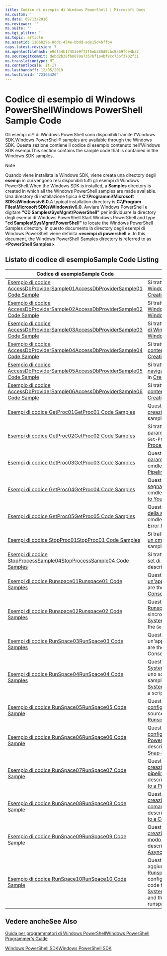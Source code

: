 ```yaml
---
title: Codice di esempio di Windows PowerShell | Microsoft Docs
ms.custom: ''
ms.date: 09/13/2016
ms.reviewer: ''
ms.suite: ''
ms.tgt_pltfrm: ''
ms.topic: article
ms.assetid: 1106829a-8ddc-454e-bbdd-ade15d4bffb4
caps.latest.revision: 7
ms.openlocfilehash: e9df44b17453e9f73f6eb388d9cbc8a69fce4ba2
ms.sourcegitcommit: debd2b38fb8070a7357bf1a4bf9cc736f3702f31
ms.translationtype: MT
ms.contentlocale: it-IT
ms.lasthandoff: 12/05/2019
ms.locfileid: "72366420"
---
```

# <a name="windows-powershell-sample-code"></a><span data-ttu-id="a8b43-102">Codice di esempio di Windows PowerShell</span><span class="sxs-lookup"><span data-stu-id="a8b43-102">Windows PowerShell Sample Code</span></span>

<span data-ttu-id="a8b43-103">Gli esempi di® di Windows PowerShell sono disponibili tramite l'Windows SDK.</span><span class="sxs-lookup"><span data-stu-id="a8b43-103">Windows PowerShell® samples are available through the Windows SDK.</span></span> <span data-ttu-id="a8b43-104">Questa sezione contiene il codice di esempio contenuto nell'Windows SDK esempi.</span><span class="sxs-lookup"><span data-stu-id="a8b43-104">This section contains the sample code that is contained in the Windows SDK samples.</span></span>

> [!NOTE]
> <span data-ttu-id="a8b43-105">Quando viene installata la Windows SDK, viene creata una directory degli **esempi** in cui vengono resi disponibili tutti gli esempi di Windows PowerShell.</span><span class="sxs-lookup"><span data-stu-id="a8b43-105">When the Windows SDK is installed, a **Samples** directory is created in which all the Windows PowerShell samples are made available.</span></span> <span data-ttu-id="a8b43-106">Una directory di installazione tipica è **C:\Programmi\Microsoft SDKs\Windows\v6.0**.</span><span class="sxs-lookup"><span data-stu-id="a8b43-106">A typical installation directory is **C:\Program Files\Microsoft SDKs\Windows\v6.0**.</span></span>
> <span data-ttu-id="a8b43-107">Avviare Windows PowerShell e digitare **"CD Samples\SysMgmt\PowerShell"** per individuare la directory degli esempi di Windows PowerShell.</span><span class="sxs-lookup"><span data-stu-id="a8b43-107">Start Windows PowerShell and type **"cd Samples\SysMgmt\PowerShell"** to locate the Windows PowerShell Samples directory.</span></span> <span data-ttu-id="a8b43-108">In questo documento la directory degli esempi di Windows PowerShell viene definita **\<esempi di powershell >** .</span><span class="sxs-lookup"><span data-stu-id="a8b43-108">In this document, the Windows PowerShell Samples directory is referred to as **\<PowerShell Samples>**.</span></span>

## <a name="sample-code-listing"></a><span data-ttu-id="a8b43-109">Listato di codice di esempio</span><span class="sxs-lookup"><span data-stu-id="a8b43-109">Sample Code Listing</span></span>

|<span data-ttu-id="a8b43-110">Codice di esempio</span><span class="sxs-lookup"><span data-stu-id="a8b43-110">Sample Code</span></span>|<span data-ttu-id="a8b43-111">Description</span><span class="sxs-lookup"><span data-stu-id="a8b43-111">Description</span></span>|
|-----------------|-----------------|
|[<span data-ttu-id="a8b43-112">Esempio di codice AccessDbProviderSample01</span><span class="sxs-lookup"><span data-stu-id="a8b43-112">AccessDbProviderSample01 Code Sample</span></span>](./accessdbprovidersample01-code-sample.md)|<span data-ttu-id="a8b43-113">Si tratta del provider descritto in [creazione di un provider di Windows PowerShell di base](./creating-a-basic-windows-powershell-provider.md).</span><span class="sxs-lookup"><span data-stu-id="a8b43-113">This is the provider described in [Creating a Basic Windows PowerShell Provider](./creating-a-basic-windows-powershell-provider.md).</span></span>|
|[<span data-ttu-id="a8b43-114">Esempio di codice AccessDbProviderSample02</span><span class="sxs-lookup"><span data-stu-id="a8b43-114">AccessDbProviderSample02 Code Sample</span></span>](./accessdbprovidersample02-code-sample.md)|<span data-ttu-id="a8b43-115">Si tratta del provider descritto in [creazione di un provider di unità di Windows PowerShell](./creating-a-windows-powershell-drive-provider.md).</span><span class="sxs-lookup"><span data-stu-id="a8b43-115">This is the provider described in [Creating a Windows PowerShell Drive Provider](./creating-a-windows-powershell-drive-provider.md).</span></span>|
|[<span data-ttu-id="a8b43-116">Esempio di codice AccessDbProviderSample03</span><span class="sxs-lookup"><span data-stu-id="a8b43-116">AccessDbProviderSample03 Code Sample</span></span>](./accessdbprovidersample03-code-sample.md)|<span data-ttu-id="a8b43-117">Si tratta del provider descritto in [creazione di un provider di elementi di Windows PowerShell](./creating-a-windows-powershell-item-provider.md).</span><span class="sxs-lookup"><span data-stu-id="a8b43-117">This is the provider described in [Creating a Windows PowerShell Item Provider](./creating-a-windows-powershell-item-provider.md).</span></span>|
|[<span data-ttu-id="a8b43-118">Esempio di codice AccessDbProviderSample04</span><span class="sxs-lookup"><span data-stu-id="a8b43-118">AccessDbProviderSample04 Code Sample</span></span>](./accessdbprovidersample04-code-sample.md)|<span data-ttu-id="a8b43-119">Si tratta del provider descritto in [creazione di un provider di contenitori di Windows PowerShell](./creating-a-windows-powershell-container-provider.md).</span><span class="sxs-lookup"><span data-stu-id="a8b43-119">This is the provider described in [Creating a Windows PowerShell Container Provider](./creating-a-windows-powershell-container-provider.md).</span></span>|
|[<span data-ttu-id="a8b43-120">Esempio di codice AccessDbProviderSample05</span><span class="sxs-lookup"><span data-stu-id="a8b43-120">AccessDbProviderSample05 Code Sample</span></span>](./accessdbprovidersample05-code-sample.md)|<span data-ttu-id="a8b43-121">Si tratta del provider descritto in [creazione di un provider di navigazione di Windows PowerShell](./creating-a-windows-powershell-navigation-provider.md).</span><span class="sxs-lookup"><span data-stu-id="a8b43-121">This is the provider described in [Creating a Windows PowerShell Navigation Provider](./creating-a-windows-powershell-navigation-provider.md).</span></span>|
|[<span data-ttu-id="a8b43-122">Esempio di codice AccessDbProviderSample06</span><span class="sxs-lookup"><span data-stu-id="a8b43-122">AccessDbProviderSample06 Code Sample</span></span>](./accessdbprovidersample06-code-sample.md)|<span data-ttu-id="a8b43-123">Si tratta del provider descritto in [creazione di un provider di contenuti Windows PowerShell](./creating-a-windows-powershell-content-provider.md).</span><span class="sxs-lookup"><span data-stu-id="a8b43-123">This is the provider described in [Creating a Windows PowerShell Content Provider](./creating-a-windows-powershell-content-provider.md).</span></span>|
|[<span data-ttu-id="a8b43-124">Esempi di codice GetProc01</span><span class="sxs-lookup"><span data-stu-id="a8b43-124">GetProc01 Code Samples</span></span>](./getproc01-code-samples.md)|<span data-ttu-id="a8b43-125">Questo è l'esempio di base `Get-Process` cmdlet descritto in [creazione del primo cmdlet](../cmdlet/creating-a-cmdlet-without-parameters.md).</span><span class="sxs-lookup"><span data-stu-id="a8b43-125">This is the basic `Get-Process` cmdlet sample described in [Creating Your First Cmdlet](../cmdlet/creating-a-cmdlet-without-parameters.md).</span></span>|
|[<span data-ttu-id="a8b43-126">Esempi di codice GetProc02</span><span class="sxs-lookup"><span data-stu-id="a8b43-126">GetProc02 Code Samples</span></span>](./getproc02-code-samples.md)|<span data-ttu-id="a8b43-127">Si tratta dell'esempio `Get-Process` cmdlet descritto in [aggiunta di parametri che elaborano l'input della riga di comando](../cmdlet/adding-parameters-that-process-command-line-input.md).</span><span class="sxs-lookup"><span data-stu-id="a8b43-127">This is the `Get-Process` cmdlet sample described in [Adding Parameters that Process Command-Line Input](../cmdlet/adding-parameters-that-process-command-line-input.md).</span></span>|
|[<span data-ttu-id="a8b43-128">Esempi di codice GetProc03</span><span class="sxs-lookup"><span data-stu-id="a8b43-128">GetProc03 Code Samples</span></span>](./getproc03-code-samples.md)|<span data-ttu-id="a8b43-129">Questo è l'esempio di cmdlet `Get-Process` descritto in [aggiunta di parametri che elaborano l'input della pipeline](../cmdlet/adding-parameters-that-process-pipeline-input.md).</span><span class="sxs-lookup"><span data-stu-id="a8b43-129">This is the `Get-Process` cmdlet sample described in [Adding Parameters that Process Pipeline Input](../cmdlet/adding-parameters-that-process-pipeline-input.md).</span></span>|
|[<span data-ttu-id="a8b43-130">Esempi di codice GetProc04</span><span class="sxs-lookup"><span data-stu-id="a8b43-130">GetProc04 Code Samples</span></span>](./getproc04-code-samples.md)|<span data-ttu-id="a8b43-131">Questo è l'esempio di cmdlet `Get-Process` descritto in [aggiunta della segnalazione errori non fatale al cmdlet](../cmdlet/adding-non-terminating-error-reporting-to-your-cmdlet.md).</span><span class="sxs-lookup"><span data-stu-id="a8b43-131">This is the `Get-Process` cmdlet sample described in [Adding Nonterminating Error Reporting to Your Cmdlet](../cmdlet/adding-non-terminating-error-reporting-to-your-cmdlet.md).</span></span>|
|[<span data-ttu-id="a8b43-132">Esempi di codice GetProc05</span><span class="sxs-lookup"><span data-stu-id="a8b43-132">GetProc05 Code Samples</span></span>](./getproc05-code-samples.md)|<span data-ttu-id="a8b43-133">Questo cmdlet `Get-Process` è simile al cmdlet descritto in [aggiunta della segnalazione errori non fatale al cmdlet](../cmdlet/adding-non-terminating-error-reporting-to-your-cmdlet.md).</span><span class="sxs-lookup"><span data-stu-id="a8b43-133">This `Get-Process` cmdlet is similar to the cmdlet described in [Adding Nonterminating Error Reporting to Your Cmdlet](../cmdlet/adding-non-terminating-error-reporting-to-your-cmdlet.md).</span></span>|
|[<span data-ttu-id="a8b43-134">Esempi di codice StopProc01</span><span class="sxs-lookup"><span data-stu-id="a8b43-134">StopProc01 Code Samples</span></span>](./stopproc01-code-samples.md)|<span data-ttu-id="a8b43-135">Si tratta dell'esempio `Stop-Process` cmdlet descritto in [creazione di un cmdlet che modifica il sistema](../cmdlet/creating-a-cmdlet-that-modifies-the-system.md).</span><span class="sxs-lookup"><span data-stu-id="a8b43-135">This is the `Stop-Process` cmdlet sample described in [Creating a Cmdlet That Modifies the System](../cmdlet/creating-a-cmdlet-that-modifies-the-system.md).</span></span>|
|[<span data-ttu-id="a8b43-136">Esempi di codice StopProcessSample04</span><span class="sxs-lookup"><span data-stu-id="a8b43-136">StopProcessSample04 Code Samples</span></span>](./stopprocesssample04-code-samples.md)|<span data-ttu-id="a8b43-137">Si tratta dell'esempio `Stop-Process` cmdlet descritto in [aggiunta di set di parametri a un cmdlet](../cmdlet/adding-parameter-sets-to-a-cmdlet.md).</span><span class="sxs-lookup"><span data-stu-id="a8b43-137">This is the `Stop-Process` cmdlet sample described in [Adding Parameter Sets to a Cmdlet](../cmdlet/adding-parameter-sets-to-a-cmdlet.md).</span></span>|
|[<span data-ttu-id="a8b43-138">Esempi di codice Runspace01</span><span class="sxs-lookup"><span data-stu-id="a8b43-138">Runspace01 Code Samples</span></span>](./runspace01-code-samples.md)|<span data-ttu-id="a8b43-139">Questi sono gli esempi di codice per spazio descritto in [creazione di un'applicazione console che esegue un comando specificato](/dotnet/csharp/programming-guide/inside-a-program/hello-world-your-first-program).</span><span class="sxs-lookup"><span data-stu-id="a8b43-139">These are the code samples for the runspace described in [Creating a Console Application That Runs a Specified Command](/dotnet/csharp/programming-guide/inside-a-program/hello-world-your-first-program).</span></span>|
|[<span data-ttu-id="a8b43-140">Esempi di codice Runspace02</span><span class="sxs-lookup"><span data-stu-id="a8b43-140">Runspace02 Code Samples</span></span>](./runspace02-code-samples.md)|<span data-ttu-id="a8b43-141">Questo esempio usa la classe [System. Management. Automation. Runspaceinvoke](/dotnet/api/System.Management.Automation.RunspaceInvoke) per eseguire il cmdlet `Get-Process` in modo sincrono.</span><span class="sxs-lookup"><span data-stu-id="a8b43-141">This sample uses the [System.Management.Automation.Runspaceinvoke](/dotnet/api/System.Management.Automation.RunspaceInvoke) class to execute the `Get-Process` cmdlet synchronously.</span></span>|
|[<span data-ttu-id="a8b43-142">Esempi di codice RunSpace03</span><span class="sxs-lookup"><span data-stu-id="a8b43-142">RunSpace03 Code Samples</span></span>](./runspace03-code-samples.md)|<span data-ttu-id="a8b43-143">Questi sono gli esempi di codice per spazio descritti in "creazione di un'applicazione console che esegue uno script specificato".</span><span class="sxs-lookup"><span data-stu-id="a8b43-143">These are the code samples for the runspace described in "Creating a Console Application That Runs a Specified Script".</span></span>|
|[<span data-ttu-id="a8b43-144">Esempi di codice RunSpace04</span><span class="sxs-lookup"><span data-stu-id="a8b43-144">RunSpace04 Code Samples</span></span>](./runspace04-code-samples.md)|<span data-ttu-id="a8b43-145">Questo è un esempio di codice per un spazio che usa la classe [System. Management. Automation. Runspaceinvoke](/dotnet/api/System.Management.Automation.RunspaceInvoke) per eseguire uno script che genera un errore di terminazione.</span><span class="sxs-lookup"><span data-stu-id="a8b43-145">This is a code sample for a runspace that uses the [System.Management.Automation.Runspaceinvoke](/dotnet/api/System.Management.Automation.RunspaceInvoke) class to execute a script that generates a terminating error.</span></span>|
|[<span data-ttu-id="a8b43-146">Esempio di codice RunSpace05</span><span class="sxs-lookup"><span data-stu-id="a8b43-146">RunSpace05 Code Sample</span></span>](./runspace05-code-sample.md)|<span data-ttu-id="a8b43-147">Questo è il codice sorgente per l'esempio Runspace05 descritto in [configurazione di un spazio con RunspaceConfiguration](https://msdn.microsoft.com/en-us/42681d19-2d05-4975-befd-afb1990e79b2).</span><span class="sxs-lookup"><span data-stu-id="a8b43-147">This is the source code for the Runspace05 sample described in [Configuring a Runspace Using RunspaceConfiguration](https://msdn.microsoft.com/en-us/42681d19-2d05-4975-befd-afb1990e79b2).</span></span>|
|[<span data-ttu-id="a8b43-148">Esempio di codice RunSpace06</span><span class="sxs-lookup"><span data-stu-id="a8b43-148">RunSpace06 Code Sample</span></span>](./runspace06-code-sample.md)|<span data-ttu-id="a8b43-149">Questo è il codice sorgente per l'esempio Runspace06 descritto in [configurazione di un spazio mediante uno snap-in di Windows PowerShell](https://msdn.microsoft.com/en-us/a7289ee8-9732-49ee-91c7-d533e9538b83).</span><span class="sxs-lookup"><span data-stu-id="a8b43-149">This is the source code for the Runspace06 sample described in [Configuring a Runspace Using a Windows PowerShell Snap-in](https://msdn.microsoft.com/en-us/a7289ee8-9732-49ee-91c7-d533e9538b83).</span></span>|
|[<span data-ttu-id="a8b43-150">Esempio di codice RunSpace07</span><span class="sxs-lookup"><span data-stu-id="a8b43-150">RunSpace07 Code Sample</span></span>](./runspace07-code-sample.md)|<span data-ttu-id="a8b43-151">Questo è il codice sorgente per l'esempio Runspace07 descritto in [creazione di un'applicazione console che aggiunge comandi a una pipeline](https://msdn.microsoft.com/en-us/01eb7808-e97b-4905-80be-9e2fa38c262e).</span><span class="sxs-lookup"><span data-stu-id="a8b43-151">This is the source code for the Runspace07 sample described in [Creating a Console Application That Adds Commands to a Pipeline](https://msdn.microsoft.com/en-us/01eb7808-e97b-4905-80be-9e2fa38c262e).</span></span>|
|[<span data-ttu-id="a8b43-152">Esempio di codice RunSpace08</span><span class="sxs-lookup"><span data-stu-id="a8b43-152">RunSpace08 Code Sample</span></span>](./runspace08-code-sample.md)|<span data-ttu-id="a8b43-153">Questo è il codice sorgente per l'esempio Runspace08 descritto in [creazione di un'applicazione console che aggiunge parametri a un comando](https://msdn.microsoft.com/en-us/848b2b46-60f1-4a86-b448-cfc7c0cccfba).</span><span class="sxs-lookup"><span data-stu-id="a8b43-153">This is the source code for the Runspace08 sample described in [Creating a Console Application That Adds Parameters to a Command](https://msdn.microsoft.com/en-us/848b2b46-60f1-4a86-b448-cfc7c0cccfba).</span></span>|
|[<span data-ttu-id="a8b43-154">Esempio di codice RunSpace09</span><span class="sxs-lookup"><span data-stu-id="a8b43-154">RunSpace09 Code Sample</span></span>](./runspace09-code-sample.md)|<span data-ttu-id="a8b43-155">Questo è il codice sorgente per l'esempio Runspace09 descritto in [creazione di un'applicazione console che richiama una pipeline in modo asincrono](https://msdn.microsoft.com/en-us/198c1c94-2a06-457e-93ce-c0d910618e47).</span><span class="sxs-lookup"><span data-stu-id="a8b43-155">This is the source code for the Runspace09 sample described in [Creating a Console Application That Invokes a Pipeline Asynchronously](https://msdn.microsoft.com/en-us/198c1c94-2a06-457e-93ce-c0d910618e47).</span></span>|
|[<span data-ttu-id="a8b43-156">Esempio di codice RunSpace10</span><span class="sxs-lookup"><span data-stu-id="a8b43-156">RunSpace10 Code Sample</span></span>](./runspace10-code-sample.md)|<span data-ttu-id="a8b43-157">Questo è il codice sorgente per l'esempio Runspace10, che aggiunge un cmdlet a [System. Management. Automation. Runspaces. RunspaceConfiguration](/dotnet/api/System.Management.Automation.Runspaces.RunspaceConfiguration) e quindi usa le informazioni di configurazione modificate per creare il spazio.</span><span class="sxs-lookup"><span data-stu-id="a8b43-157">This is the source code for the Runspace10 sample, which adds a cmdlet to [System.Management.Automation.Runspaces.Runspaceconfiguration](/dotnet/api/System.Management.Automation.Runspaces.RunspaceConfiguration) and then uses the modified configuration information to create the runspace.</span></span>|

## <a name="see-also"></a><span data-ttu-id="a8b43-158">Vedere anche</span><span class="sxs-lookup"><span data-stu-id="a8b43-158">See Also</span></span>

[<span data-ttu-id="a8b43-159">Guida per programmatori di Windows PowerShell</span><span class="sxs-lookup"><span data-stu-id="a8b43-159">Windows PowerShell Programmer's Guide</span></span>](./windows-powershell-programmer-s-guide.md)

[<span data-ttu-id="a8b43-160">Windows PowerShell SDK</span><span class="sxs-lookup"><span data-stu-id="a8b43-160">Windows PowerShell SDK</span></span>](../windows-powershell-reference.md)